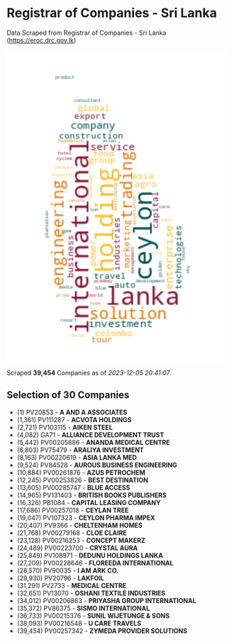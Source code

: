# Registrar of Companies - Sri Lanka

Data Scraped from Registrar of Companies - Sri Lanka (https://eroc.drc.gov.lk)

![word-cloud](data/word_cloud.png)

Scraped **39,454** Companies as of *2023-12-05 20:41:07*.


## Selection of 30 Companies

* (1) PV20853 - **A AND A ASSOCIATES**
* (1,361) PV111287 - **ACVOTA HOLDINGS**
* (2,721) PV103115 - **AIKEN STEEL**
* (4,082) GA71 - **ALLIANCE DEVELOPMENT TRUST**
* (5,442) PV00205886 - **ANANDA MEDICAL CENTRE**
* (6,803) PV75479 - **ARALIYA INVESTMENT**
* (8,163) PV00220619 - **ASIA LANKA MED**
* (9,524) PV84528 - **AUROUS BUSINESS ENGINEERING**
* (10,884) PV00261876 - **AZUS PETROCHEM**
* (12,245) PV00253826 - **BEST DESTINATION**
* (13,605) PV00285747 - **BLUE ACCESS**
* (14,965) PV131403 - **BRITISH BOOKS PUBLISHERS**
* (16,326) PB1084 - **CAPITAL LEASING COMPANY**
* (17,686) PV00257018 - **CEYLAN TREE**
* (19,047) PV107323 - **CEYLON PHARMA IMPEX**
* (20,407) PV9366 - **CHELTENHAM HOMES**
* (21,768) PV00279168 - **CLOE CLAIRE**
* (23,128) PV00216253 - **CONCEPT MAKERZ**
* (24,489) PV00223700 - **CRYSTAL AURA**
* (25,849) PV108971 - **DEDUNU HOLDINGS LANKA**
* (27,209) PV00228646 - **FLOREEDA INTERNATIONAL**
* (28,570) PV90035 - **I AM ARK CO.**
* (29,930) PV20796 - **LAKFOIL**
* (31,291) PV2733 - **MEDICAL CENTRE**
* (32,651) PV13070 - **OSHANI TEXTILE INDUSTRIES**
* (34,012) PV00206863 - **PRIYASHA GROUP INTERNATIONAL**
* (35,372) PV86375 - **SISMO INTERNATIONAL**
* (36,733) PV00215376 - **SUNIL WIJETUNGE & SONS**
* (38,093) PV00216548 - **U CARE TRAVELS**
* (39,454) PV00257342 - **ZYMEDA PROVIDER SOLUTIONS**